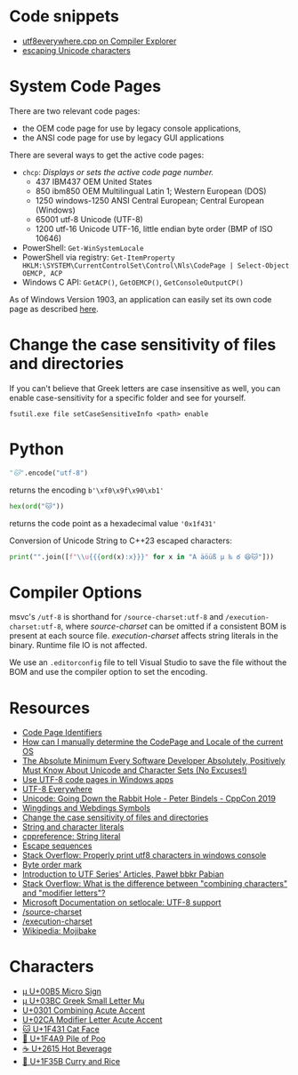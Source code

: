 ﻿# Code snippets

* [utf8everywhere.cpp on Compiler Explorer](https://godbolt.org/z/d4PPYGxM3)
* [escaping Unicode characters](https://godbolt.org/z/Pv7j56bzW)

# System Code Pages

There are two relevant code pages:
* the OEM code page for use by legacy console applications,
* the ANSI code page for use by legacy GUI applications

There are several ways to get the active code pages:

* `chcp`: *Displays or sets the active code page number.*
  * 437 IBM437	OEM United States
  * 850 ibm850	OEM Multilingual Latin 1; Western European (DOS)
  * 1250 windows-1250	ANSI Central European; Central European (Windows)
  * 65001	utf-8	Unicode (UTF-8)
  * 1200	utf-16 	Unicode UTF-16, little endian byte order (BMP of ISO 10646)
* PowerShell: `Get-WinSystemLocale`
* PowerShell via registry: `Get-ItemProperty HKLM:\SYSTEM\CurrentControlSet\Control\Nls\CodePage | Select-Object OEMCP, ACP`
* Windows C API: `GetACP()`, `GetOEMCP()`, `GetConsoleOutputCP()`

As of Windows Version 1903, an application can easily set its own code page as described
[here](https://learn.microsoft.com/en-us/windows/apps/design/globalizing/use-utf8-code-page).

# Change the case sensitivity of files and directories

If you can't believe that Greek letters are case insensitive as well,
you can enable case-sensitivity for a specific folder and see for yourself.

```
fsutil.exe file setCaseSensitiveInfo <path> enable
```

# Python

```Python
"🐱".encode("utf-8")
```
returns the encoding `b'\xf0\x9f\x90\xb1'`

```Python
hex(ord("🐱"))
```
returns the code point as a hexadecimal value `'0x1f431'`

Conversion of Unicode String to C++23 escaped characters:
```Python
print("".join([f"\\u{{{ord(x):x}}}" for x in "A äöüß μ ‰ ఠ 😆🐱"]))
```

# Compiler Options

msvc's `/utf-8` is shorthand for `/source-charset:utf-8` and `/execution-charset:utf-8`,
where *source-charset* can be omitted if a consistent BOM is present at each source file.
*execution-charset* affects string literals in the binary. Runtime file IO is not affected.

We use an `.editorconfig` file to tell Visual Studio to save the file without the BOM and use the compiler option to set the encoding.


# Resources

* [Code Page Identifiers](https://learn.microsoft.com/en-us/windows/win32/intl/code-page-identifiers)
* [How can I manually determine the CodePage and Locale of the current OS](https://serverfault.com/q/80635)
* [The Absolute Minimum Every Software Developer Absolutely, Positively Must Know About Unicode and Character Sets (No Excuses!)](https://www.joelonsoftware.com/2003/10/08/the-absolute-minimum-every-software-developer-absolutely-positively-must-know-about-unicode-and-character-sets-no-excuses/)
* [Use UTF-8 code pages in Windows apps](https://learn.microsoft.com/en-us/windows/apps/design/globalizing/use-utf8-code-page)
* [UTF-8 Everywhere](https://utf8everywhere.org)
* [Unicode: Going Down the Rabbit Hole - Peter Bindels - CppCon 2019](https://www.youtube.com/watch?v=SMSmKg1nApM&t=115s)
* [Wingdings and Webdings Symbols](https://unicode.org/L2/L2011/11052r-wingding.pdf)
* [Change the case sensitivity of files and directories](https://learn.microsoft.com/en-us/windows/wsl/case-sensitivity#change-the-case-sensitivity-of-files-and-directories)
* [String and character literals](https://learn.microsoft.com/en-us/cpp/cpp/string-and-character-literals-cpp?view=msvc-170)
* [cppreference: String literal](https://en.cppreference.com/w/cpp/language/string_literal)
* [Escape sequences](https://en.cppreference.com/w/cpp/language/escape)
* [Stack Overflow: Properly print utf8 characters in windows console](https://stackoverflow.com/q/10882277)
* [Byte order mark](https://en.wikipedia.org/wiki/Byte_order_mark)
* [Introduction to UTF Series' Articles, Paweł bbkr Pabian](https://dev.to/bbkr/series/23930)
* [Stack Overflow: What is the difference between "combining characters" and "modifier letters"?](https://stackoverflow.com/a/54457724)
* [Microsoft Documentation on setlocale: UTF-8 support](https://learn.microsoft.com/en-us/cpp/c-runtime-library/reference/setlocale-wsetlocale?view=msvc-170)
* [/source-charset](https://learn.microsoft.com/en-us/cpp/build/reference/source-charset-set-source-character-set?view=msvc-170)
* [/execution-charset](https://learn.microsoft.com/en-us/cpp/build/reference/execution-charset-set-execution-character-set?view=msvc-170)
* [Wikipedia: Mojibake](https://en.wikipedia.org/wiki/Mojibake)

# Characters

* [µ U+00B5 Micro Sign](https://codepoints.net/U+00B5)
* [μ U+03BC Greek Small Letter Mu](https://codepoints.net/U+03BC)
* [U+0301 Combining Acute Accent](https://codepoints.net/U+0301)
* [U+02CA Modifier Letter Acute Accent](https://codepoints.net/U+02CA)
* [🐱 U+1F431 Cat Face](https://codepoints.net/U+1F431)
* [💩 U+1F4A9 Pile of Poo](https://codepoints.net/U+1F4A9)
* [☕ U+2615 Hot Beverage](https://codepoints.net/U+2615)
* [🍛 U+1F35B Curry and Rice](https://codepoints.net/U+1F35B)
